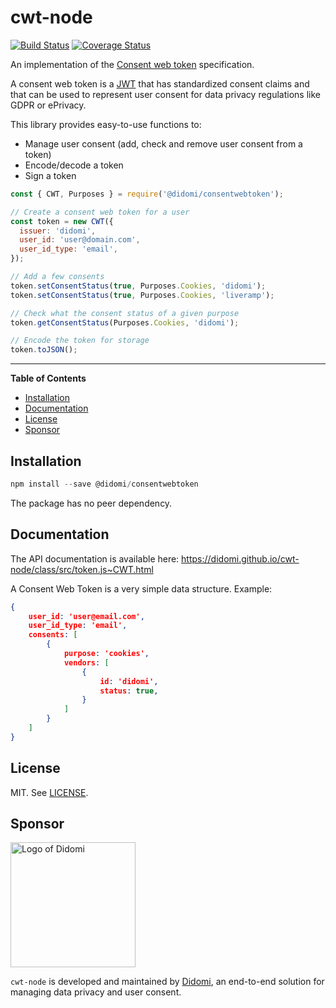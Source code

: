 # cwt-node
[![Build Status](https://travis-ci.org/didomi/cwt-node.svg?branch=master)](https://travis-ci.org/didomi/cwt-node)
[![Coverage Status](https://coveralls.io/repos/github/didomi/cwt-node/badge.svg?branch=master)](https://coveralls.io/github/didomi/cwt-node?branch=master)

An implementation of the [Consent web token](http://www.consentwebtoken.io/) specification.

A consent web token is a [JWT](https://jwt.io/) that has standardized consent claims and that can be used to represent user consent for data privacy regulations like GDPR or ePrivacy.

This library provides easy-to-use functions to:
 - Manage user consent (add, check and remove user consent from a token)
 - Encode/decode a token
 - Sign a token

```javascript
const { CWT, Purposes } = require('@didomi/consentwebtoken');

// Create a consent web token for a user
const token = new CWT({
  issuer: 'didomi',
  user_id: 'user@domain.com',
  user_id_type: 'email',
});

// Add a few consents
token.setConsentStatus(true, Purposes.Cookies, 'didomi');
token.setConsentStatus(true, Purposes.Cookies, 'liveramp');

// Check what the consent status of a given purpose
token.getConsentStatus(Purposes.Cookies, 'didomi');

// Encode the token for storage
token.toJSON();
```

---

**Table of Contents**

- [Installation](#installation)
- [Documentation](#documentation)
- [License](#license)
- [Sponsor](#sponsor)

## Installation

```javascript
npm install --save @didomi/consentwebtoken
```

The package has no peer dependency.

## Documentation

The API documentation is available here: https://didomi.github.io/cwt-node/class/src/token.js~CWT.html

A Consent Web Token is a very simple data structure. Example:

```json
{
    user_id: 'user@email.com',
    user_id_type: 'email',
    consents: [
        {
            purpose: 'cookies',
            vendors: [
                {
                    id: 'didomi',
                    status: true,
                }
            ]
        }
    ]
}
```

## License

MIT. See [LICENSE](LICENSE).

## Sponsor

<a href="https://www.didomi.io">
    <img src="https://www.didomi.io/wp-content/uploads/2017/01/cropped-didomi-horizontal-1.png" alt="Logo of Didomi" width="200" />
</a>

`cwt-node` is developed and maintained by [Didomi](https://www.didomi.io), an end-to-end solution for managing data privacy and user consent.
